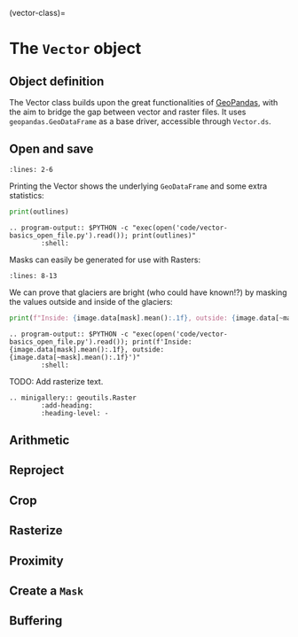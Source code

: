 (vector-class)=

# The `Vector` object

## Object definition

The Vector class builds upon the great functionalities of [GeoPandas](https://geopandas.org/), with the aim to bridge the gap between vector and raster files.
It uses `geopandas.GeoDataFrame` as a base driver, accessible through `Vector.ds`.

## Open and save

```{literalinclude} code/vector-basics_open_file.py
:lines: 2-6
```

Printing the Vector shows the underlying `GeoDataFrame` and some extra statistics:

```python
print(outlines)
```

```{eval-rst}
.. program-output:: $PYTHON -c "exec(open('code/vector-basics_open_file.py').read()); print(outlines)"
        :shell:

```

Masks can easily be generated for use with Rasters:

```{literalinclude} code/vector-basics_open_file.py
:lines: 8-13
```

We can prove that glaciers are bright (who could have known!?) by masking the values outside and inside of the glaciers:

```python
print(f"Inside: {image.data[mask].mean():.1f}, outside: {image.data[~mask].mean():.1f}")
```

```{eval-rst}
.. program-output:: $PYTHON -c "exec(open('code/vector-basics_open_file.py').read()); print(f'Inside: {image.data[mask].mean():.1f}, outside: {image.data[~mask].mean():.1f}')"
        :shell:
```

TODO: Add rasterize text.

```{eval-rst}
.. minigallery:: geoutils.Raster
        :add-heading:
        :heading-level: -
```


## Arithmetic


## Reproject


## Crop


## Rasterize


## Proximity


## Create a `Mask`


## Buffering


